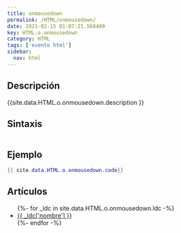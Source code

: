 ```yaml
---
title: onmousedown
permalink: /HTML/onmousedown/
date: 2021-02-15 01:07:21.568409
key: HTML.o.onmousedown
category: HTML
tags: ['evento html']
sidebar: 
  nav: html
---
```


## Descripción
{{site.data.HTML.o.onmousedown.description }}

## Sintaxis
~~~html
~~~

## Ejemplo
~~~java
{{ site.data.HTML.o.onmousedown.code}}
~~~

## Artículos
<ul>
{%- for _ldc in site.data.HTML.o.onmousedown.ldc -%}
   <li>
       <a href="{{_ldc['url'] }}">{{ _ldc['nombre'] }}</a>
   </li>
{%- endfor -%}
</ul>
